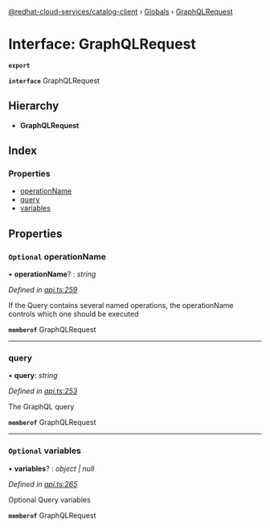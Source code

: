 [@redhat-cloud-services/catalog-client](../README.md) › [Globals](../globals.md) › [GraphQLRequest](graphqlrequest.md)

# Interface: GraphQLRequest

**`export`** 

**`interface`** GraphQLRequest

## Hierarchy

* **GraphQLRequest**

## Index

### Properties

* [operationName](graphqlrequest.md#optional-operationname)
* [query](graphqlrequest.md#query)
* [variables](graphqlrequest.md#optional-variables)

## Properties

### `Optional` operationName

• **operationName**? : *string*

*Defined in [api.ts:259](https://github.com/RedHatInsights/javascript-clients/blob/master/packages/catalog/api.ts#L259)*

If the Query contains several named operations, the operationName controls which one should be executed

**`memberof`** GraphQLRequest

___

###  query

• **query**: *string*

*Defined in [api.ts:253](https://github.com/RedHatInsights/javascript-clients/blob/master/packages/catalog/api.ts#L253)*

The GraphQL query

**`memberof`** GraphQLRequest

___

### `Optional` variables

• **variables**? : *object | null*

*Defined in [api.ts:265](https://github.com/RedHatInsights/javascript-clients/blob/master/packages/catalog/api.ts#L265)*

Optional Query variables

**`memberof`** GraphQLRequest
